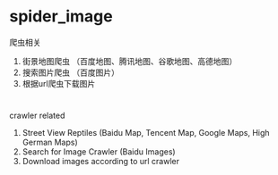 # spider_image
爬虫相关
1. 街景地图爬虫 （百度地图、腾讯地图、谷歌地图、高德地图）
2. 搜索图片爬虫 （百度图片）
3. 根据url爬虫下载图片
# 
crawler related
1. Street View Reptiles (Baidu Map, Tencent Map, Google Maps, High German Maps)
2. Search for Image Crawler (Baidu Images)
3. Download images according to url crawler

